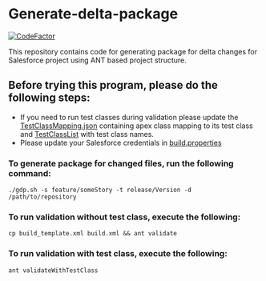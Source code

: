 # Generate-delta-package
[![CodeFactor](https://www.codefactor.io/repository/github/akshaygupta-dev/generate-delta-package/badge/main)](https://www.codefactor.io/repository/github/akshaygupta-dev/generate-delta-package/overview/main)

This repository contains code for generating package for delta changes for Salesforce project using ANT based project structure.

## Before trying this program, please do the following steps: 
- If you need to run test classes during validation please update the [TestClassMapping.json](TestClassMapping.json) containing apex class mapping to its test class and [TestClassList](TestClassList.txt) with test class names.
- Please update your Salesforce credentials in [build.properties](build.properties)

### To generate package for changed files, run the following command:

```
./gdp.sh -s feature/someStory -t release/Version -d /path/to/repository
```
### To run validation without test class, execute the following:
```
cp build_template.xml build.xml && ant validate
```
### To run validation with test class, execute the following:
```
ant validateWithTestClass
```
